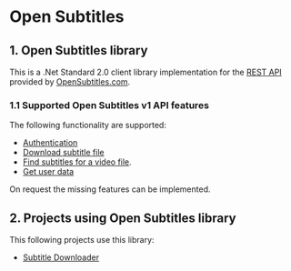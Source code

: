 # Open Subtitles

## 1. Open Subtitles library

This is a .Net Standard 2.0 client library implementation for the [REST API](https://www.opensubtitles.com/docs/api/html/index.htm) provided by [OpenSubtitles.com](https://opensubtitles.com).

### 1.1 Supported Open Subtitles v1 API features

The following functionality are supported:

* [Authentication](https://www.opensubtitles.com/docs/api/html/index.htm#create-session-and-token)
* [Download subtitle file](https://www.opensubtitles.com/docs/api/html/index.htm#download-subtitle-file)
* [Find subtitles for a video file](https://www.opensubtitles.com/docs/api/html/index.htm#find-subtitles-for-a-video-file).
* [Get user data](https://www.opensubtitles.com/docs/api/html/index.htm#get-user-data)

On request the missing features can be implemented.

## 2. Projects using Open Subtitles library

This following projects use this library:

* [Subtitle Downloader](https://github.com/michelvosje/SubtitleDownloader)